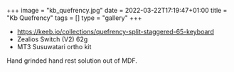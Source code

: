 +++
image = "kb_quefrency.jpg"
date = 2022-03-22T17:19:47+01:00
title = "Kb Quefrency"
tags = []
type = "gallery"
+++

* https://keeb.io/collections/quefrency-split-staggered-65-keyboard
* Zealios Switch (V2) 62g 
* MT3 Susuwatari ortho kit

Hand grinded hand rest solution out of MDF.
